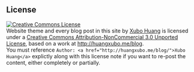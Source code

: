 ## License

<a rel="license" href="http://creativecommons.org/licenses/by-nc/3.0/">
    <img alt="Creative Commons License" style="border-width:0" src="http://i.creativecommons.org/l/by-nc/3.0/88x31.png" />
</a>
<div><span xmlns:dct="http://purl.org/dc/terms/" href="http://purl.org/dc/dcmitype/Text" property="dct:title" rel="dct:type">Website theme and every blog post in this site</span> by <a xmlns:cc="http://creativecommons.org/ns#" href="http://huangxubo.me/blog/" target="_blank" property="cc:attributionName" rel="cc:attributionURL">Xubo Huang</a> is licensed under a <a rel="license" href="http://creativecommons.org/licenses/by-nc/3.0/">Creative Commons Attribution-NonCommercial 3.0 Unported License</a>, based on a work at <a xmlns:dct="http://purl.org/dc/terms/" target="_blank" href="http://huangxubo.me/blog" rel="dct:source">http://huangxubo.me/blog</a>. </div>
<div>You must reference <code>Author: &lt;a href=&quot;http://huangxubo.me/blog/&quot;&gt;Xubo Huang&lt;/a&gt;</code> explictly along with this license note if you want to re-post the content, either completely or partially.</div>
